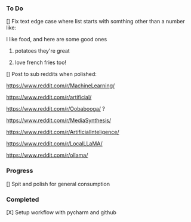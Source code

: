 ### To Do

[] Fix text edge case where list starts with somthing other than a number like: 

I like food, and here are some good ones

1. potatoes they're great

2. love french fries too!

[] Post to sub reddits when polished:

https://www.reddit.com/r/MachineLearning/

https://www.reddit.com/r/artificial/

https://www.reddit.com/r/Oobabooga/ ?

https://www.reddit.com/r/MediaSynthesis/

https://www.reddit.com/r/ArtificialInteligence/

https://www.reddit.com/r/LocalLLaMA/

https://www.reddit.com/r/ollama/


### Progress

[] Spit and polish for general consumption

### Completed

[X] Setup workflow with pycharm and github